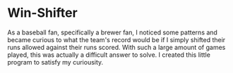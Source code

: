 # Win-Shifter

As a baseball fan, specifically a brewer fan, I noticed some patterns and became curious to what the team's record would be if I simply shifted their runs allowed against their runs scored. With such a large amount of games played, this was actually a difficult answer to solve. I created this little program to satisfy my curiousity.